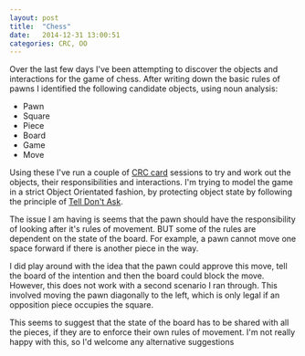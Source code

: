 ```yaml
---
layout: post
title:  "Chess"
date:   2014-12-31 13:00:51
categories: CRC, OO
---
```


Over the last few days I've been attempting to discover the objects and interactions for the game of chess.  After writing down the basic rules of pawns I identified the following candidate objects, using noun analysis:

* Pawn
* Square
* Piece
* Board
* Game
* Move

Using these I've run a couple of [CRC card](http://en.wikipedia.org/wiki/Class-responsibility-collaboration_card) sessions to try and work out the objects, their responsibilities and interactions.  I'm trying to model the game in a strict Object Orientated fashion, by protecting object state by following the principle of [Tell Don't Ask](https://pragprog.com/articles/tell-dont-ask).

The issue I am having is seems that the pawn should have the responsibility of looking after it's rules of movement. BUT some of the rules are dependent on the state of the board.  For example, a pawn cannot move one space forward if there is another piece in the way.

I did play around with the idea that the pawn could approve this move, tell the board of the intention and then the board could block the move.  However, this does not work with a second scenario I ran through.  This involved moving the pawn diagonally to the left, which is only legal if an opposition piece occupies the square.

This seems to suggest that the state of the board has to be shared with all the pieces, if they are to enforce their own rules of movement.  I'm not really happy with this, so I'd welcome any alternative suggestions 